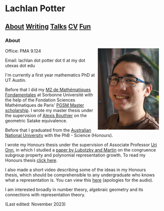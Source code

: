 # Lachlan Potter

## [About](README.md)  [Writing](Writing.md)  [Talks](Talks.md)  [CV](CV.md)  [Fun](Fun.md) 

### About  

<img style="float: right;" src="./assets/images/headshot_photo.png" width="200"> Office: PMA 9.124

Email: lachlan dot potter dot tl at my dot utexas dot edu

I'm currently a first year mathematics PhD at UT Austin.

Before that I did my [M2 de Mathématiques Fondamentales](https://master-math-fonda.imj-prg.fr/index.php) at Sorbonne Université with the help of the Fondation Sciences Mathématiques de Paris' [PGSM Master scholarship](https://sciencesmaths-paris.fr/nos-programmes/pgsm-master). I wrote my master thesis under the supervision of [Alexis Bouthier](https://perso.imj-prg.fr/alexis-bouthier/) on the geometric Satake equivalence.

Before that I graduated from the [Australian National University](https://maths.anu.edu.au/) with the PhB - Science (Honours). 

I wrote my Honours thesis under the supervision of Associate Professor [Uri Onn](https://maths.anu.edu.au/people/uri-onn), in which I studied a [paper by Lubotzky and Martin](https://link.springer.com/content/pdf/10.1007/BF02916715.pdf) on the congruence subgroup property and polynomial representation growth.  To read my Honours thesis [click here](https://drive.google.com/file/d/11jC2kLG03orK0WyAvsnkJrMl4wNyyvnB/view?usp=sharing).

I also made a short video describing some of the ideas in my Honours thesis, which should be comprehensible to any undergraduate who knows what a representation is. You can view this [here](https://drive.google.com/file/d/1X_krFNTOTr2GyhALDfT-_sZ2oo7jAS3C/view?usp=sharing) (apologies for the audio).

I am interested broadly in number theory, algebraic geometry and its connections with representation theory.

(Last edited: November 2023)


